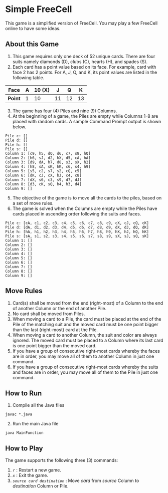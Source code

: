 # Simple FreeCell
This game is a simplified version of FreeCell. You may play a few FreeCell online to have some ideas.

## About this Game
1. This game requires only one deck of 52 unique cards. There are four suits namely diamonds (D), clubs (C), hearts (H), and spades (S).
2. Each card has a point value based on its face. For example, card with face 2 has 2 points. For A, J, Q, and K, its point values are listed in the following table.

**Face** |  A | 10 (X) | J | Q | K
---|---|---|---|---|---
**Point** |  1 | 10 | 11 | 12 | 13

3. The game has four (4) Piles and nine (9) Columns.
4. At the beginning of a game, the Piles are empty while Columns 1-8 are placed with random cards. A sample Command Prompt output is shown below.

```
Pile c: []
Pile d: []
Pile h: []
Pile s: []
Column 1: [c9, h5, dQ, d6, c7, s8, hQ]
Column 2: [h6, sJ, d2, hX, d5, cA, hA]
Column 3: [d9, dA, h7, d8, s3, sX, h2]
Column 4: [h8, sA, sK, hK, c6, s4, h9]
Column 5: [s5, c2, s7, s2, cQ, c5]
Column 6: [dK, cJ, cX, hJ, c4, c8]
Column 7: [dX, s6, c3, s9, d7, dJ]
Column 8: [d3, cK, sQ, h4, h3, d4]
Column 9: []
```

5. The objective of the game is to move all the cards to the piles, based on a set of move rules.
6. The game is solved when the Columns are empty while the Piles have cards placed in ascending order following the suits and faces.

```
Pile c: [cA, c1, c2, c3, c4, c5, c6, c7, c8, c9, cX, cJ, cQ, cK]
Pile d: [dA, d1, d2, d3, d4, d5, d6, d7, d8, d9, dX, dJ, dQ, dK]
Pile h: [hA, h1, h2, h3, h4, h5, h6, h7, h8, h9, hX, hJ, hQ, hK]
Pile s: [sA, s1, s2, s3, s4, s5, s6, s7, s8, s9, sX, sJ, sQ, sK]
Column 1: []
Column 2: []
Column 3: []
Column 4: []
Column 5: []
Column 6: []
Column 7: []
Column 8: []
Column 9: []
```

## Move Rules
1. Card(s) shall be moved from the end (right-most) of a Column to the end of another Column or the end of another Pile.
2. No card shall be moved from Piles.
3. When moving a card to a Pile, the card must be placed at the end of the Pile of the matching suit and the moved card must be one point bigger than the last (right-most) card at the Pile.
4. When moving a card to another Column, the suit and color are always ignored. The moved card must be placed to a Column where its last card is one point bigger than the moved card.
5. If you have a group of consecutive right-most cards whereby the faces are in order, you may move all of them to another Column in just one command.
6. If you have a group of consecutive right-most cards whereby the suits and faces are in order, you may move all of them to the Pile in just one command.

## How to Run
1. Compile all the Java files

```
javac *.java
```

2. Run the main Java file

```
java MainFunction
```

## How to Play
The game supports the following three (3) commands:
1. _`r`_ : Restart a new game.
2. _`x`_ : Exit the game.
3. _`source card destination`_ : Move _card_ from _source_ Column to _destination_ Column or Pile.